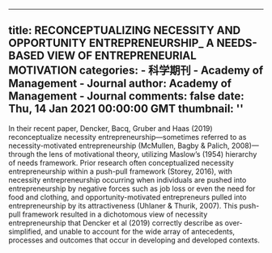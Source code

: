 
---
title: RECONCEPTUALIZING NECESSITY AND OPPORTUNITY ENTREPRENEURSHIP_ A NEEDS-BASED VIEW OF ENTREPRENEURIAL MOTIVATION
categories: 
    - 科学期刊
    - Academy of Management - Journal
author: Academy of Management - Journal
comments: false
date: Thu, 14 Jan 2021 00:00:00 GMT
thumbnail: ''
---

<div>   
<p>In their recent paper, Dencker, Bacq, Gruber and Haas (2019) reconceptualize necessity entrepreneurship—sometimes referred to as necessity-motivated entrepreneurship (McMullen, Bagby & Palich, 2008)—through the lens of motivational theory, utilizing Maslow’s (1954) hierarchy of needs framework. Prior research often conceptualized necessity entrepreneurship within a push-pull framework (Storey, 2016), with necessity entrepreneurship occurring when individuals are pushed into entrepreneurship by negative forces such as job loss or even the need for food and clothing, and opportunity-motivated entrepreneurs pulled into entrepreneurship by its attractiveness (Uhlaner & Thurik, 2007). This push-pull framework resulted in a dichotomous view of necessity entrepreneurship that Dencker et al (2019) correctly describe as over-simplified, and unable to account for the wide array of antecedents, processes and outcomes that occur in developing and developed contexts. </p>  
</div>
            